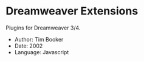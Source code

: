 Dreamweaver Extensions
======================

Plugins for Dreamweaver 3/4.

* Author: Tim Booker
* Date: 2002
* Language: Javascript

